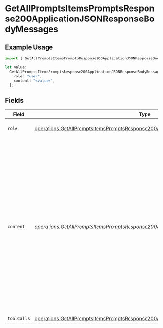 # GetAllPromptsItemsPromptsResponse200ApplicationJSONResponseBodyMessages

## Example Usage

```typescript
import { GetAllPromptsItemsPromptsResponse200ApplicationJSONResponseBodyMessages } from "orq-poc-typescript-multi-env-version/models/operations";

let value:
  GetAllPromptsItemsPromptsResponse200ApplicationJSONResponseBodyMessages = {
    role: "user",
    content: "<value>",
  };
```

## Fields

| Field                                                                                                                                                                                                                                                                    | Type                                                                                                                                                                                                                                                                     | Required                                                                                                                                                                                                                                                                 | Description                                                                                                                                                                                                                                                              |
| ------------------------------------------------------------------------------------------------------------------------------------------------------------------------------------------------------------------------------------------------------------------------ | ------------------------------------------------------------------------------------------------------------------------------------------------------------------------------------------------------------------------------------------------------------------------ | ------------------------------------------------------------------------------------------------------------------------------------------------------------------------------------------------------------------------------------------------------------------------ | ------------------------------------------------------------------------------------------------------------------------------------------------------------------------------------------------------------------------------------------------------------------------ |
| `role`                                                                                                                                                                                                                                                                   | [operations.GetAllPromptsItemsPromptsResponse200ApplicationJSONResponseBodyRole](../../models/operations/getallpromptsitemspromptsresponse200applicationjsonresponsebodyrole.md)                                                                                         | :heavy_check_mark:                                                                                                                                                                                                                                                       | The role of the prompt message                                                                                                                                                                                                                                           |
| `content`                                                                                                                                                                                                                                                                | *operations.GetAllPromptsItemsPromptsResponse200ApplicationJSONResponseBodyContent*                                                                                                                                                                                      | :heavy_check_mark:                                                                                                                                                                                                                                                       | The contents of the user message. Either the text content of the message or an array of content parts with a defined type, each can be of type `text` or `image_url` when passing in images. You can pass multiple images by adding multiple `image_url` content parts.  |
| `toolCalls`                                                                                                                                                                                                                                                              | [operations.GetAllPromptsItemsPromptsResponse200ApplicationJSONResponseBodyToolCalls](../../models/operations/getallpromptsitemspromptsresponse200applicationjsonresponsebodytoolcalls.md)[]                                                                             | :heavy_minus_sign:                                                                                                                                                                                                                                                       | N/A                                                                                                                                                                                                                                                                      |